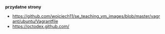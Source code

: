 **przydatne strony**
* https://github.com/wojciech11/se_teaching_vm_images/blob/master/vagrant/ubuntu/Vagrantfile
* https://octodex.github.com/
